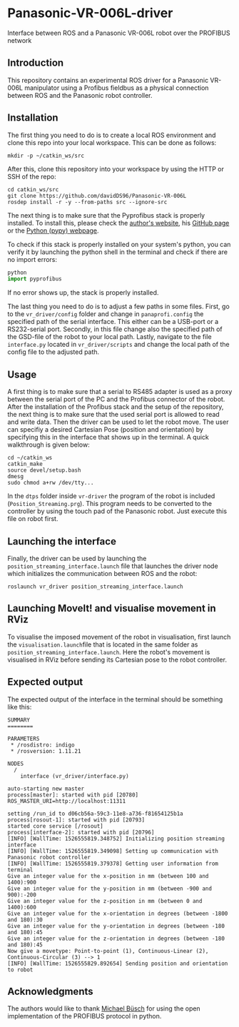 # Panasonic-VR-006L-driver
Interface between ROS and a Panasonic VR-006L robot over the PROFIBUS network

## Introduction

This repository contains an experimental ROS driver for a Panasonic VR-006L manipulator 
using a Profibus fieldbus as a physical connection between ROS and the Panasonic robot controller.

## Installation

The first thing you need to do is to create a local ROS environment and clone this repo into your local workspace. 
This can be done as follows:

```
mkdir -p ~/catkin_ws/src
```

After this, clone this repository into your workspace by using the HTTP or SSH of the repo:
```
cd catkin_ws/src
git clone https://github.com/davidDS96/Panasonic-VR-006L
rosdep install -r -y --from-paths src --ignore-src
```

The next thing is to make sure that the Pyprofibus stack is properly installed. To install this, 
please check the [author's website](https://bues.ch/cms/automation/profibus.html), his [GitHub page](https://github.com/mbuesch/pyprofibus/) or the [Python (pypy) webpage](https://pypi.org/project/pyprofibus/#description). 

To check if this stack is properly installed on your system's python, you can verify it by launching the python shell in the terminal and check if there are no import errors:
```python
python
import pyprofibus
```
If no error shows up, the stack is properly installed.

The last thing you need to do is to adjust a few paths in some files. First, go to the ``` vr_driver/config ``` folder and change in ```panaprofi.config``` the specified path of the serial interface. This either can be a USB-port or a RS232-serial port. Secondly, in this file change also the specified path of the GSD-file of the robot to your local path. Lastly, navigate to the file ```interface.py``` located in ```vr_driver/scripts``` and change the local path of the config file to the adjusted path.


## Usage

A first thing is to make sure that a serial to RS485 adapter is used as a proxy between the serial port of the PC and the Profibus connector of the robot. After the installation of the Profibus stack and the setup of the repository, the next thing is to make sure that the used serial port is allowed to read and write data. Then the driver can be used to let the robot move. The user can specifiy a desired Cartesian Pose (position and orientation) by specifying this in the interface that shows up in the terminal. A quick walkthrough is given below:

```
cd ~/catkin_ws
catkin_make
source devel/setup.bash
dmesg
sudo chmod a+rw /dev/tty...
```

In the ```dtps``` folder inside ```vr-driver``` the program of the robot is included (```Position_Streaming.prg```). This program needs to be converted to the controller by using the touch pad of the Panasonic robot. Just execute this file on robot first.

## Launching the interface

Finally, the driver can be used by launching the ``` position_streaming_interface.launch``` file that launches the driver node which initializes the communication between ROS and the robot:
```
roslaunch vr_driver position_streaming_interface.launch
```

## Launching MoveIt! and visualise movement in RViz

To visualise the imposed movement of the robot in visualisation, first launch the ```visualisation.launch```file that is located in the same
folder as ``` position_streaming_interface.launch```. Here the robot's movement is visualised in RViz before sending its
Cartesian pose to the robot controller.


## Expected output

The expected output of the interface in the terminal should be something like this:

```
SUMMARY
========

PARAMETERS
 * /rosdistro: indigo
 * /rosversion: 1.11.21

NODES
  /
    interface (vr_driver/interface.py)

auto-starting new master
process[master]: started with pid [20780]
ROS_MASTER_URI=http://localhost:11311

setting /run_id to d06cb56a-59c3-11e8-a736-f81654125b1a
process[rosout-1]: started with pid [20793]
started core service [/rosout]
process[interface-2]: started with pid [20796]
[INFO] [WallTime: 1526555819.348752] Initializing position streaming interface 
[INFO] [WallTime: 1526555819.349098] Setting up communication with Panasonic robot controller 
[INFO] [WallTime: 1526555819.379378] Getting user information from terminal 
Give an integer value for the x-position in mm (between 100 and 1400):900
Give an integer value for the y-position in mm (between -900 and 900):-200
Give an integer value for the z-position in mm (between 0 and 1400):600
Give an integer value for the x-orientation in degrees (between -1800 and 180):30
Give an integer value for the y-orientation in degrees (between -180 and 180):45
Give an integer value for the z-orientation in degrees (between -180 and 180):45
Now give a movetype: Point-to-point (1), Continuous-Linear (2), Continuous-Circular (3) --> 1
[INFO] [WallTime: 1526555829.892654] Sending position and orientation to robot
```


## Acknowledgments

The authors would like to thank [Michael Büsch](https://bues.ch/cms/resources/contact.html) for using the open implementation of the PROFIBUS protocol in python.
